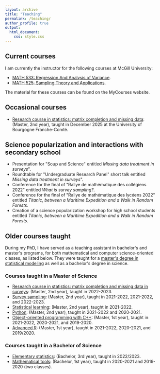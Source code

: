 ```yaml
---
layout: archive
title: "Teaching"
permalink: /teaching/
author_profile: true
output:
  html_document:
    css: style.css
---
```


## Current courses

I am currently the instructor for the following courses at McGill University:

- [MATH 533: Regression And Analysis of Variance](https://www.mcgill.ca/study/2023-2024/courses/math-533).
- [MATH 525: Sampling Theory and Applications](https://www.mcgill.ca/study/2023-2024/courses/math-525).

The material for these courses can be found on the MyCourses website.

## Occasional courses
- <ins>Research course in statistics: matrix completion and missing data</ins>: (Master, 2nd year), taught in December 2025 at the University of Bourgogne Franche-Comté. 


## Science popularization and interactions with secondary school
- Presentation for "Soup and Science" entitled *Missing data treatment in surveys*".
- Roundtable for "Undergraduate Research Panel" short talk entitled *Missing data treatment in surveys*".
- Conference for the final of "Rallye de mathématique des collégiens 2022" entitled *What is survey sampling?*.
- Conference for the final of "Rallye de mathématique des lycéens 2022" entitled *Titanic, between a Maritime Expedition and a Walk in Random Forests*.
- Creation of a science popularization workshop for high school students entitled *Titanic, between a Maritime Expedition and a Walk in Random Forests*.


## Older courses taught

During my PhD, I have served as a teaching assistant in bachelor's and master's programs, for both mathematical and computer science-oriented classes, as listed below. They were taught for a [master's degree in statistical modeling](https://lmb.univ-fcomte.fr/Master-Mathematiques-Appliquees) as well as a bachelor's degree in science.

### Courses taught in a Master of Science

- <ins>Research course in statistics: matrix completion and missing data in surveys</ins>: (Master, 2nd year), taught in 2022-2023. 
- <ins>Survey sampling</ins>: (Master, 2nd year), taught in 2021-2022, 2021-2022, and 2022-2023. 
- <ins>Statistical learning</ins>: (Master, 2nd year), taught in 2021-2022.
- <ins>Python</ins>: (Master, 2nd year), taught in 2021-2022 and 2020-2021.
- <ins>Object-oriented programming with C++</ins>: (Master, 1st year), taught in 2021-2022, 2020-2021, and 2019-2020.
- <ins>Advanced R</ins>: (Master, 1st year), taught in 2021-2022, 2020-2021, and 2019/2020.

### Courses taught in a Bachelor of Science

- <ins>Elementary statistics</ins>: (Bachelor, 3rd year), taught in 2022/2023.
- <ins>Mathematical tools</ins>: (Bachelor, 1st year), taught in 2020-2021 and 2019-2020 (two classes).


